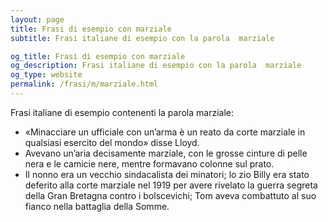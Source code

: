 ```yaml
---
layout: page
title: Frasi di esempio con marziale 
subtitle: Frasi italiane di esempio con la parola  marziale

og_title: Frasi di esempio con marziale 
og_description: Frasi italiane di esempio con la parola  marziale
og_type: website
permalink: /frasi/m/marziale.html
---
```


Frasi italiane di esempio contenenti la parola marziale:


- «Minacciare un ufficiale con un’arma è un reato da corte marziale in qualsiasi esercito del mondo» disse Lloyd.
- Avevano un’aria decisamente marziale, con le grosse cinture di pelle nera e le camicie nere, mentre formavano colonne sul prato.
- Il nonno era un vecchio sindacalista dei minatori; lo zio Billy era stato deferito alla corte marziale nel 1919 per avere rivelato la guerra segreta della Gran Bretagna contro i bolscevichi; Tom aveva combattuto al suo fianco nella battaglia della Somme.

